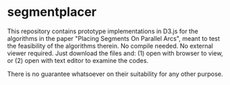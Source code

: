 # segmentplacer

This repository contains prototype implementations in D3.js for the algorithms in the paper "Placing Segments On Parallel Arcs", meant to test the
feasibility of the algorithms therein. No compile needed. No external viewer required. Just download the files and: (1) open with browser to view, or (2) open with text editor to examine the codes.

There is no guarantee whatsoever on their suitability for any other purpose.
